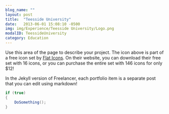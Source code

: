 ```yaml
---
blog_name: ""
layout: post
title:  "Teesside University"
date:   2013-06-01 15:08:10 -0500
img: img/Experience/Teesside University/Logo.png
modalID: TeessideUniversity
category: Education
---
```

Use this area of the page to describe your project. The icon above is part of a free icon set by [Flat Icons][flat-icons-link]. On their website, you can download their free set with 16 icons, or you can purchase the entire set with 146 icons for only $12!

In the Jekyll version of Freelancer, each portfolio item is a separate post that you can edit using markdown!
```csharp
if (true)
{
    DoSomething();
}
```

[flat-icons-link]: https://sellfy.com/p/8Q9P/jV3VZ/